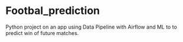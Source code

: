 # Footbal_prediction

Python project on an app using Data Pipeline with Airflow and ML to to predict win of future matches.
